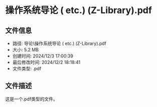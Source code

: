 ﻿# 操作系统导论 ( etc.) (Z-Library).pdf

## 文件信息
- 路径: 导论\操作系统导论 ( etc.) (Z-Library).pdf
- 大小: 5.2 MB
- 创建时间: 2024/12/3 17:00:39
- 最后修改时间: 2024/12/2 18:18:41
- 文件类型: .pdf

## 文件描述
这是一个.pdf类型的文件。

